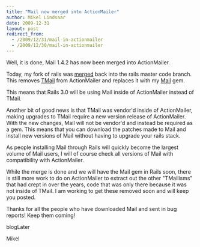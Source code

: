 ```yaml
---
title: "Mail now merged into ActionMailer"
author: Mikel Lindsaar
date: 2009-12-31
layout: post
redirect_from:
  - /2009/12/31/mail-in-actionmailer
  - /2009/12/30/mail-in-actionmailer
---
```

Well, it is done, Mail 1.4.2 has now been merged into ActionMailer.

Today, my fork of rails was
[merged](http://github.com/rails/rails/commit/71ffa760701d2240ece5f17b75df316611ecb3d0)
back into the rails master code branch. This removes
[TMail](http://tmail.rubyforge.org) from ActionMailer and replaces it
with my [Mail](https://lindsaar.net/2009/10/28/new-mail-gem-released)
gem.

This means that Rails 3.0 will be using Mail inside of ActionMailer
instead of TMail.

Another bit of good news is that TMail was vendor'd inside of
ActionMailer, making upgrades to TMail require a new version release of
ActionMailer. With the new changes, Mail will not be vendor'd and
instead be required as a gem. This means that you can download the
patches made to Mail and install new versions of Mail without having to
upgrade your rails stack.

As people installing Mail through Rails will quickly become the largest
volume of Mail users, I will of course check all versions of Mail with
compatibility with ActionMailer.

While the merge is done and we will have the Mail gem in Rails soon,
there is still more work to do on ActionMailer to extract out the other
"TMailisms" that had crept in over the years, code that was only there
because it was not inside of TMail. I am working to get these removed
soon and will keep you posted.

Thanks for all the people who have downloaded Mail and sent in bug
reports! Keep them coming!

blogLater

Mikel

